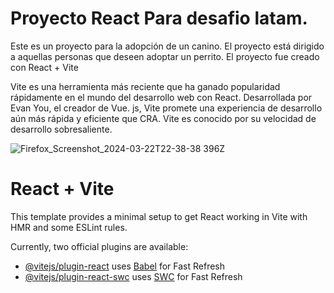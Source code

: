 
# Proyecto React Para desafio latam.
Este es un proyecto para la adopción de un canino. El proyecto está dirigido a aquellas personas que deseen adoptar un perrito.
El proyecto fue creado con React + Vite

Vite es una herramienta más reciente que ha ganado popularidad rápidamente en el mundo del desarrollo web con React. Desarrollada por Evan You, el creador de Vue. js, Vite promete una experiencia de desarrollo aún más rápida y eficiente que CRA. Vite es conocido por su velocidad de desarrollo sobresaliente.

![Firefox_Screenshot_2024-03-22T22-38-38 396Z](https://github.com/EdgardJonh/Primer_Proyecto_React/assets/49925284/b3550dd4-d0ba-4545-896c-4dd290259147)
# React + Vite

This template provides a minimal setup to get React working in Vite with HMR and some ESLint rules.

Currently, two official plugins are available:

- [@vitejs/plugin-react](https://github.com/vitejs/vite-plugin-react/blob/main/packages/plugin-react/README.md) uses [Babel](https://babeljs.io/) for Fast Refresh
- [@vitejs/plugin-react-swc](https://github.com/vitejs/vite-plugin-react-swc) uses [SWC](https://swc.rs/) for Fast Refresh
